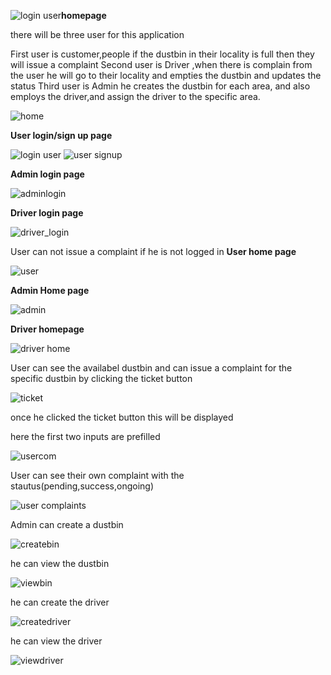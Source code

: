 ![login user](https://github.com/user-attachments/assets/21459786-8adf-4e50-86f0-ecbf6644703c)**homepage**

there will be three user for this application

First user is customer,people if the dustbin in their locality is full then they will issue a complaint
Second user is Driver ,when there is complain from the user he will go to their locality and empties the dustbin and updates the status
Third user is Admin he creates the dustbin for each area, and also employs the driver,and assign the driver to the specific area.

![home](https://github.com/user-attachments/assets/c1c4fb06-45af-4972-bacf-6af9281a3210)

**User login/sign up page**

![login user](https://github.com/user-attachments/assets/a37499b2-5541-4b74-9387-99817d7139e8)
![user signup](https://github.com/user-attachments/assets/8435cf4e-9417-422d-a210-1353d9ff04f7)

**Admin login page**

![adminlogin](https://github.com/user-attachments/assets/60ef0570-4749-4117-a2e1-d98ca6c88891)

**Driver login page**

![driver_login](https://github.com/user-attachments/assets/c6aa00fb-a639-4ec4-8521-a9988976cef4)


User can not issue a complaint if he is not logged in
**User home page**

![user](https://github.com/user-attachments/assets/a65f4f74-75d2-41a3-84ff-c28b9d4d6f63)

**Admin Home page**

![admin](https://github.com/user-attachments/assets/14e0a5ca-b99d-481f-a2c2-594ce6a2fa93)

**Driver homepage**

![driver home](https://github.com/user-attachments/assets/7a85bdf6-75a2-4b2c-b0d3-f79b3ca72e0f)

User can see the availabel dustbin and can issue a complaint for the specific dustbin by clicking the ticket button

![ticket](https://github.com/user-attachments/assets/f4e87fa4-e5ef-47b0-af48-543aa3e16915)

once he clicked the ticket button this will be displayed

here the first two inputs are prefilled

![usercom](https://github.com/user-attachments/assets/62827642-7af8-4c9c-b11a-4c97e55f4bc8)

User can see their own complaint with the stautus(pending,success,ongoing)

![user complaints](https://github.com/user-attachments/assets/e85f0fb6-e275-485c-b00f-0167490f25f8)

Admin can create a dustbin

![createbin](https://github.com/user-attachments/assets/8cbd4b39-c175-4854-afc0-1f9038ba736a)

he can view the dustbin

![viewbin](https://github.com/user-attachments/assets/6c83b513-61e7-4244-ba5b-9f9a27862990)

he can create the driver

![createdriver](https://github.com/user-attachments/assets/a773fac1-3c34-4864-8a3f-ebd55f6d2d9d)

he can view the driver

![viewdriver](https://github.com/user-attachments/assets/267c0343-9766-4936-a6fe-64941461e113)





